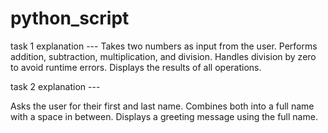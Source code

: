 # python_script

task 1 explanation ---
Takes two numbers as input from the user.
Performs addition, subtraction, multiplication, and division.
Handles division by zero to avoid runtime errors.
Displays the results of all operations.


task 2 explanation ---

Asks the user for their first and last name.
Combines both into a full name with a space in between.
Displays a greeting message using the full name.
